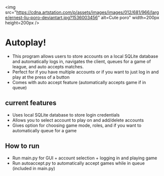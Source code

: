 <img src="https://cdna.artstation.com/p/assets/images/images/012/681/966/large/ernest-liu-poro-deviantart.jpg?1536003456" alt=Cute poro" width=200px height=200px />
# Autoplay! #

* This program allows users to store accounts on a local SQLite database and automatically logs in,
navigates the client, queues for a game of league, and auto accepts matches.
* Perfect for if you have multiple accounts or if you want to just log in and play at the press
of a button
* Comes with auto accept feature (automatically accepts game if in queue)

## current features ##
* Uses local SQLite database to store login credentials
* Allows you to select account to play on and add/delete accounts
* Gives option for choosing game mode, roles, and if you want to automatically queue for a game

## How to run ##
* Run main.py for GUI + account selection + logging in and playing game
* Run autoaccept.py to automatically accept games while in queue (included in main.py)
